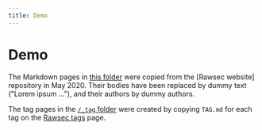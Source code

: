 ```yaml
---
title: Demo
---
```

# Demo

The Markdown pages in [this folder](https://github.com/pdmosses/tags/tree/master/docs/demo/)
were copied from the [Rawsec website] repository in May 2020. Their bodies have
been replaced by dummy text ("Lorem ipsum ..."), and their authors by dummy authors.

The tag pages in the [`/_tag` folder](https://github.com/pdmosses/tags/tree/master/_tag/)
were created by copying `TAG.md` for each tag on the [Rawsec tags] page.

[Rawsec website repository]: https://gitlab.com/rawsec/Rawsec-website/-/tree/master/source/_posts

[Rawsec tags]: https://rawsec.ml/tags/
